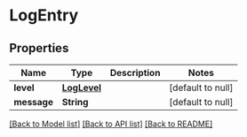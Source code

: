 # LogEntry
## Properties

| Name | Type | Description | Notes |
|------------ | ------------- | ------------- | -------------|
| **level** | [**LogLevel**](LogLevel.md) |  | [default to null] |
| **message** | **String** |  | [default to null] |

[[Back to Model list]](../README.md#documentation-for-models) [[Back to API list]](../README.md#documentation-for-api-endpoints) [[Back to README]](../README.md)

